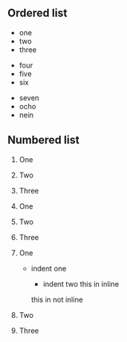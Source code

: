 ## Ordered list
* one
* two
* three

- four
- five
- six

+ seven
+ ocho
+ nein

## Numbered list

1. One
2. Two
3. Three

1. One
1. Two
1. Three

1. One
	* indent one
		- indent two
		this in inline

		this in not inline
1. Two
1. Three


